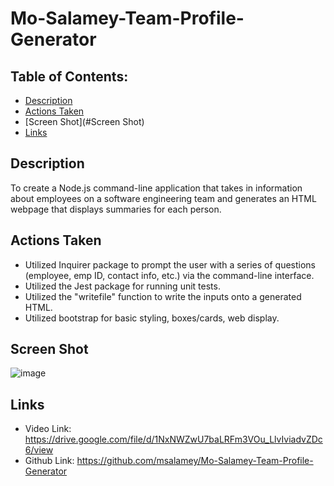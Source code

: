 # Mo-Salamey-Team-Profile-Generator

## Table of Contents: 
* [Description](#Description)
* [Actions Taken](#ActionsTaken)
* [Screen Shot](#Screen Shot)
* [Links](#Links)

## Description
To create a Node.js command-line application that takes in information about employees on a software engineering team and generates an HTML webpage that displays summaries for each person.  

## Actions Taken
* Utilized Inquirer package to prompt the user with a series of questions (employee, emp ID, contact info, etc.) via the command-line interface. 
* Utilized the Jest package for running unit tests. 
* Utilized the "writefile" function to write the inputs onto a generated HTML. 
* Utilized bootstrap for basic styling, boxes/cards, web display. 

## Screen Shot

![image](https://user-images.githubusercontent.com/107436206/192126019-c714cb9b-207c-4e94-a8c9-ad95aecf32a3.png)
 
## Links
* Video Link: https://drive.google.com/file/d/1NxNWZwU7baLRFm3VOu_LlvIviadvZDc6/view
* Github Link: https://github.com/msalamey/Mo-Salamey-Team-Profile-Generator

